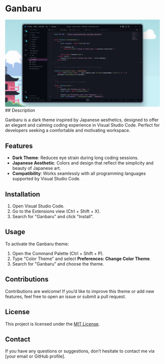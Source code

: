 # Ganbaru

<a href="https://github.com/marlodevhub/ganbaru/blob/master/img/Ganbaru_img.png" target="_BLANK">
<img alt="Example" src="https://github.com/marlodevhub/ganbaru/blob/master/img/Ganbaru_img.png">
</a>
## Description

Ganbaru is a dark theme inspired by Japanese aesthetics, designed to offer an elegant and calming coding experience in Visual Studio Code. Perfect for developers seeking a comfortable and motivating workspace.

## Features

-   **Dark Theme**: Reduces eye strain during long coding sessions.
-   **Japanese Aesthetic**: Colors and design that reflect the simplicity and beauty of Japanese art.
-   **Compatibility**: Works seamlessly with all programming languages supported by Visual Studio Code.

## Installation

1. Open Visual Studio Code.
2. Go to the Extensions view (Ctrl + Shift + X).
3. Search for "Ganbaru" and click "Install".

## Usage

To activate the Ganbaru theme:

1. Open the Command Palette (Ctrl + Shift + P).
2. Type "Color Theme" and select **Preferences: Change Color Theme**.
3. Search for "Ganbaru" and choose the theme.

## Contributions

Contributions are welcome! If you’d like to improve this theme or add new features, feel free to open an issue or submit a pull request.

## License

This project is licensed under the [MIT License](LICENSE).

## Contact

If you have any questions or suggestions, don’t hesitate to contact me via [your email or GitHub profile].
